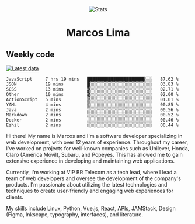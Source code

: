 <div align="center">
  <img src="https://user-images.githubusercontent.com/958723/207206099-04913a11-e77d-4b52-a9d3-5d702839508b.png" alt="Stats" />
  <h1>Marcos Lima</h1>
</div>

## Weekly code

[![Latest data](https://github.com/skvggor/skvggor/actions/workflows/main.yml/badge.svg)](https://github.com/skvggor/skvggor/actions/workflows/main.yml)

<!--START_SECTION:waka-->

```text
JavaScript     7 hrs 19 mins   ██████████████████████░░░   87.62 %
JSON           19 mins         █░░░░░░░░░░░░░░░░░░░░░░░░   03.83 %
SCSS           13 mins         ▓░░░░░░░░░░░░░░░░░░░░░░░░   02.71 %
Other          10 mins         ▓░░░░░░░░░░░░░░░░░░░░░░░░   02.00 %
ActionScript   5 mins          ▒░░░░░░░░░░░░░░░░░░░░░░░░   01.01 %
YAML           4 mins          ▒░░░░░░░░░░░░░░░░░░░░░░░░   00.85 %
Java           2 mins          ░░░░░░░░░░░░░░░░░░░░░░░░░   00.56 %
Markdown       2 mins          ░░░░░░░░░░░░░░░░░░░░░░░░░   00.52 %
Docker         2 mins          ░░░░░░░░░░░░░░░░░░░░░░░░░   00.46 %
Ezhil          2 mins          ░░░░░░░░░░░░░░░░░░░░░░░░░   00.44 %
```

<!--END_SECTION:waka-->

  <p>Hi there! My name is Marcos and I'm a software developer specializing in web development, with over 12 years of experience. Throughout my career, I've worked on projects for well-known companies such as Unilever, Honda, Claro (América Móvil), Subaru, and Popeyes. This has allowed me to gain extensive experience in developing and maintaining web applications.</p>
  
  <p>Currently, I'm working at VIP BR Telecom as a tech lead, where I lead a team of web developers and oversee the development of the company's products. I'm passionate about utilizing the latest technologies and techniques to create user-friendly and engaging web experiences for clients.</p>
  
  <p>My skills include Linux, Python, Vue.js, React, APIs, JAMStack, Design (Figma, Inkscape, typography, interfaces), and literature.</p>
<!-- </details> -->

<!-- <div align="center">
  <h2>🤖 Recent Code Activity</h2>
  <img width="500" src="https://github-readme-stats.vercel.app/api/wakatime?username=skvggor&hide_title=true&layout=compact&theme=transparent" alt="Wakatime Stats" />
</div>

<br>

<div align="center">
  <h2>📈 GitHub Stats</h2>
  <img width="500" src="https://github-readme-stats.vercel.app/api?username=skvggor&show_icons=true&theme=transparent&hide_title=true&count_private=true" alt="GitHub Stats" />
</div>
 -->

